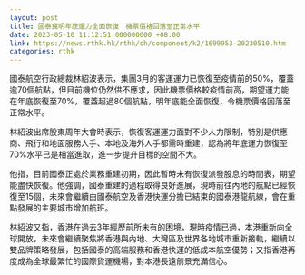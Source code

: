 ```yaml
---
layout: post
title: 國泰冀明年底運力全面恢復　機票價格回落至正常水平
date: 2023-05-10 11:12:51.000000000 +08:00
link: https://news.rthk.hk/rthk/ch/component/k2/1699953-20230510.htm
categories: rthk
---
```


國泰航空行政總裁林紹波表示，集團3月的客運運力已恢復至疫情前的50%，覆蓋逾70個航點，但目前機位仍然供不應求，因此機票價格較疫情前高，期望運力能在年底恢復至70%，覆蓋超過80個航點，明年底能全面恢復，令機票價格回落至正常水平。

林紹波出席股東周年大會時表示，恢復客運運力面對不少人力限制，特別是供應商、飛行和地面服務人手、本地及海外人手都需時重建，認為將年底運力恢復至70%水平已是相當進取，進一步提升目標的空間不大。

他指，目前國泰正處於業務重建初期，因此暫時未有恢復派發股息的時間表，期望能盡快恢復。他強調，國泰重建的過程取得良好進展，現時前往內地的航點已經恢復至15個，未來會繼續由國泰航空及香港快運分擔已結束的國泰港龍航線，會在重點發展的主要城市增加航班。

林紹波又指，香港在過去3年經歷前所未有的困境，現時疫情已過，本港重新向全球開放，未來會繼續聚焦將香港與內地、大灣區及世界各地城市重新接軌，繼續以雙品牌策略發展，包括國泰的高端服務和香港快運的低成本航空優勢；又指香港再度成為全球最繁忙的國際貨運機場，對本港長遠前景充滿信心。
